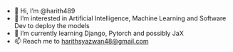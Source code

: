 - 👋 Hi, I’m @harith489
- 👀 I’m interested in Artificial Intelligence, Machine Learning and Software Dev to deploy the models
- 🌱 I’m currently learning Django, Pytorch and possibly JaX
- 📫 Reach me to harithsyazwan48@gmail.com

<!---
harith489/harith489 is a ✨ special ✨ repository because its `README.md` (this file) appears on your GitHub profile.
You can click the Preview link to take a look at your changes.
--->
